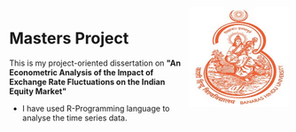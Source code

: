 <img align="right" width="180" height="180" src="https://github.com/JaishreeJoshita/MA_Thesis/blob/c0ef32e612dda5893fd52b123d7de3c231a668cc/BHU%20logo.jpg">

# Masters Project
This is my project-oriented dissertation on **"An Econometric Analysis of the Impact of Exchange Rate Fluctuations on the Indian Equity Market"**
- I have used R-Programming language to analyse the time series data. 
